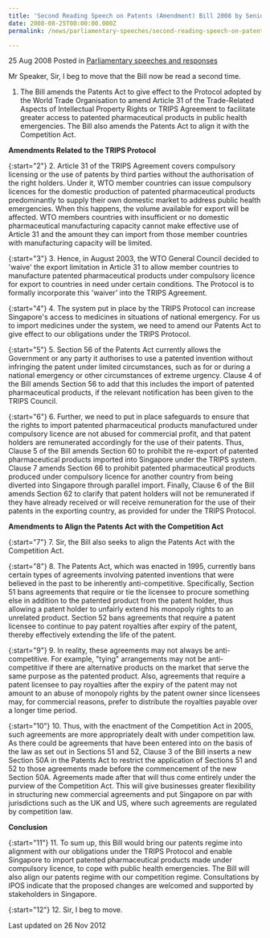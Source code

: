 ```yaml
---
title: 'Second Reading Speech on Patents (Amendment) Bill 2008 by Senior Minister Assoc Prof Ho Peng Kee'
date: 2008-08-25T00:00:00.000Z
permalink: /news/parliamentary-speeches/second-reading-speech-on-patents-amendment-bill-2008-by-senior-minister-assoc-prof-ho-peng-kee

---
```



25 Aug 2008 Posted in [Parliamentary speeches and responses](/news/parliamentary-speeches)

Mr Speaker, Sir, I beg to move that the Bill now be read a second time.

1. The Bill amends the Patents Act to give effect to the Protocol adopted by the World Trade Organisation to amend Article 31 of the Trade-Related Aspects of Intellectual Property Rights or TRIPS Agreement to facilitate greater access to patented pharmaceutical products in public health emergencies. The Bill also amends the Patents Act to align it with the Competition Act.

**Amendments Related to the TRIPS Protocol**

{:start="2"}
2. Article 31 of the TRIPS Agreement covers compulsory licensing or the use of patents by third parties without the authorisation of the right holders. Under it, WTO member countries can issue compulsory licences for the domestic production of patented pharmaceutical products predominantly to supply their own domestic market to address public health emergencies. When this happens, the volume available for export will be affected. WTO members countries with insufficient or no domestic pharmaceutical manufacturing capacity cannot make effective use of Article 31 and the amount they can import from those member countries with manufacturing capacity will be limited.

{:start="3"}
3. Hence, in August 2003, the WTO General Council decided to 'waive' the export limitation in Article 31 to allow member countries to manufacture patented pharmaceutical products under compulsory licence for export to countries in need under certain conditions. The Protocol is to formally incorporate this 'waiver' into the TRIPS Agreement.

{:start="4"}
4. The system put in place by the TRIPS Protocol can increase Singapore's access to medicines in situations of national emergency. For us to import medicines under the system, we need to amend our Patents Act to give effect to our obligations under the TRIPS Protocol.

{:start="5"}
5. Section 56 of the Patents Act currently allows the Government or any party it authorises to use a patented invention without infringing the patent under limited circumstances, such as for or during a national emergency or other circumstances of extreme urgency. Clause 4 of the Bill amends Section 56 to add that this includes the import of patented pharmaceutical products, if the relevant notification has been given to the TRIPS Council.

{:start="6"}
6. Further, we need to put in place safeguards to ensure that the rights to import patented pharmaceutical products manufactured under compulsory licence are not abused for commercial profit, and that patent holders are remunerated accordingly for the use of their patents. Thus, Clause 5 of the Bill amends Section 60 to prohibit the re-export of patented pharmaceutical products imported into Singapore under the TRIPS system. Clause 7 amends Section 66 to prohibit patented pharmaceutical products produced under compulsory licence for another country from being diverted into Singapore through parallel import. Finally, Clause 6 of the Bill amends Section 62 to clarify that patent holders will not be remunerated if they have already received or will receive remuneration for the use of their patents in the exporting country, as provided for under the TRIPS Protocol.


**Amendments to Align the Patents Act with the Competition Act**

{:start="7"}
7. Sir, the Bill also seeks to align the Patents Act with the Competition Act.

{:start="8"}
8. The Patents Act, which was enacted in 1995, currently bans certain types of agreements involving patented inventions that were believed in the past to be inherently anti-competitive. Specifically, Section 51 bans agreements that require or tie the licensee to procure something else in addition to the patented product from the patent holder, thus allowing a patent holder to unfairly extend his monopoly rights to an unrelated product. Section 52 bans agreements that require a patent licensee to continue to pay patent royalties after expiry of the patent, thereby effectively extending the life of the patent.

{:start="9"}
9. In reality, these agreements may not always be anti-competitive. For example, "tying" arrangements may not be anti-competitive if there are alternative products on the market that serve the same purpose as the patented product. Also, agreements that require a patent licensee to pay royalties after the expiry of the patent may not amount to an abuse of monopoly rights by the patent owner since licensees may, for commercial reasons, prefer to distribute the royalties payable over a longer time period.

{:start="10"}
10. Thus, with the enactment of the Competition Act in 2005, such agreements are more appropriately dealt with under competition law. As there could be agreements that have been entered into on the basis of the law as set out in Sections 51 and 52, Clause 3 of the Bill inserts a new Section 50A in the Patents Act to restrict the application of Sections 51 and 52 to those agreements made before the commencement of the new Section 50A. Agreements made after that will thus come entirely under the purview of the Competition Act. This will give businesses greater flexibility in structuring new commercial agreements and put Singapore on par with jurisdictions such as the UK and US, where such agreements are regulated by competition law.

**Conclusion**

{:start="11"}
11. To sum up, this Bill would bring our patents regime into alignment with our obligations under the TRIPS Protocol and enable Singapore to import patented pharmaceutical products made under compulsory licence, to cope with public health emergencies. The Bill will also align our patents regime with our competition regime. Consultations by IPOS indicate that the proposed changes are welcomed and supported by stakeholders in Singapore.

{:start="12"}
12. Sir, I beg to move.

<p class="right-side-updated">Last updated on 26 Nov 2012</p> 
